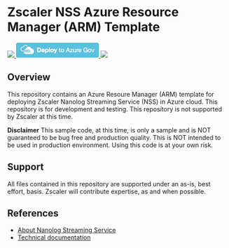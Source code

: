 # Zscaler NSS Azure Resource Manager (ARM) Template

<a href="https://portal.azure.com/#create/Microsoft.Template/uri/https%3A%2F%2Fraw.githubusercontent.com%2Feparra%2Fnss-deploy-test%2Fmaster%2Fazuredeploy.json" target="_blank">
    <img src="http://azuredeploy.net/deploybutton.png"/>
</a>

<a href="https://portal.azure.us/#create/Microsoft.Template/uri/https%3A%2F%2Fraw.githubusercontent.com%2Feparra%2Fnss-deploy-test%2Fmaster%2Fazuredeploy.json" target="_blank">
   <img src="https://raw.githubusercontent.com/Azure/azure-quickstart-templates/master/1-CONTRIBUTION-GUIDE/images/deploytoazuregov.png"
</a>

<a href="http://armviz.io/#/?load=https%3A%2F%2Fraw.githubusercontent.com%2Feparra%2Fnss-deploy-test%2Fmaster%2Fazuredeploy.json" target="_blank">
    <img src="http://armviz.io/visualizebutton.png"/>
</a>

## Overview

This repository contains an Azure Resoure Manager (ARM) template for deploying Zscaler Nanolog Streaming Service (NSS) in Azure cloud.  This repository is for development and testing.  This repository is not supported by Zscaler at this time.

**Disclaimer**
This sample code, at this time, is only a sample and is NOT guaranteed to be bug free and production quality. This is NOT intended to be used in production environment. Using this code is at your own risk.

## Support

All files contained in this repository are supported under an as-is, best effort, basis.  Zscaler will contribute expertise, as and when possible.

## References

- [About Nanolog Streaming Service](https://help.zscaler.com/zia/about-nanolog-streaming-service)
- [Technical documentation](https://help.zscaler.com/zia/documentation-knowledgebase/analytics/nss)
